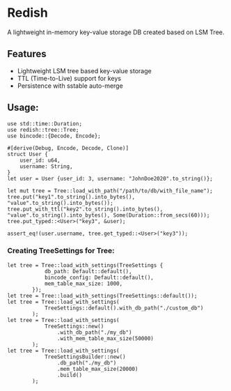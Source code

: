 # Redish

A lightweight in-memory key-value storage DB created based on LSM Tree.

## Features

- Lightweight LSM tree based key-value storage 
- TTL (Time-to-Live) support for keys
- Persistence with sstable auto-merge

## Usage:

```
use std::time::Duration;
use redish::tree::Tree;
use bincode::{Decode, Encode};

#[derive(Debug, Encode, Decode, Clone)]
struct User {
    user_id: u64,
    username: String,
}
let user = User {user_id: 3, username: "JohnDoe2020".to_string()};
 
let mut tree = Tree::load_with_path("/path/to/db/with_file_name");
tree.put("key1".to_string().into_bytes(), "value".to_string().into_bytes());
tree.put_with_ttl("key2".to_string().into_bytes(), "value".to_string().into_bytes(), Some(Duration::from_secs(60)));
tree.put_typed::<User>("key3", &user);

assert_eq!(user.username, tree.get_typed::<User>("key3"));
```
### Creating TreeSettings for Tree:
```
let tree = Tree::load_with_settings(TreeSettings {
            db_path: Default::default(),
            bincode_config: Default::default(),
            mem_table_max_size: 1000,
        });
let tree = Tree::load_with_settings(TreeSettings::default());
let tree = Tree::load_with_settings(
            TreeSettings::default().with_db_path("./custom_db")
        );
let tree = Tree::load_with_settings(
            TreeSettings::new()
                .with_db_path("./my_db")
                .with_mem_table_max_size(50000)
        );
let tree = Tree::load_with_settings(
            TreeSettingsBuilder::new()
                .db_path("./my_db")
                .mem_table_max_size(20000)
                .build()
        );
```
